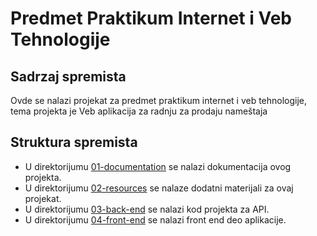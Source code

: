 # Predmet Praktikum Internet i Veb Tehnologije

## Sadrzaj spremista
 Ovde se nalazi projekat za predmet praktikum internet i veb tehnologije, tema projekta je Veb aplikacija za radnju za prodaju nameštaja
## Struktura spremista

* U direktorijumu [01-documentation](./01-documentation) se nalazi dokumentacija ovog projekta.
* U direktorijumu [02-resources](./02-resources) se nalaze dodatni materijali za ovaj projekat.
* U direktorijumu [03-back-end](./03-back-end) se nalazi kod projekta za API.
* U direktorijumu [04-front-end](./04-front-end) se nalazi front end deo aplikacije.